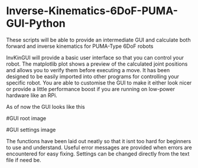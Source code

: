 # Inverse-Kinematics-6DoF-PUMA-GUI-Python

These scripts will be able to provide an intermediate GUI and calculate both forward and inverse kinematics for PUMA-Type 6DoF robots

InvKinGUI will provide a basic user interface so that you can control your robot.
The matplotlib plot shows a preview of the calculated joint positions and allows you to verify them before executing a move.
It has been designed to be easily imported into other programs for controlling your specific robot.
You are able to customise the GUI to make it either look nicer or provide a little performance boost if you are running on low-power hardware like an RPi.

As of now the GUI looks like this

#GUI root image

#GUI settings image

The functions have been laid out neatly so that it isnt too hard for beginners to use and understand.
Useful error messages are provided when errors are encountered for easy fixing.
Settings can be changed directly from the text file if need be.
